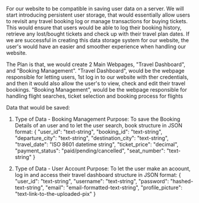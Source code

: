 For our website to be compatible in saving user data on a server. We will
start introducing persistent user storage, that would essentially allow users
to revisit any travel booking log or manage transactions for buying tickets. 
This would ensure that users would be able to log their booking history, retrieve
any lost/bought tickets and check up with their travel plan dates. If we are successful
in creating this data storage system for our website, the user's would have an easier
and smoother experience when handling our website.

The Plan is that, we would create 2 Main Webpages, "Travel Dashboard", and "Booking Management".
"Travel Dashboard", would be the webpage responsible for letting users, 1st log in to our website
with ther credentials, and then it would also allow the user's to view, check and edit their travel
bookings. "Booking Management", would be the webpage responsible for handling flight searches, ticket
selection and booking process for flights

Data that would be saved:

1. Type of Data - Booking Management
   Purpose: To save the Booking Details of an user and to let the user
   search, book 
   structure in JSON format:
   {
   "user_id": "text-string",
   "booking_id": "text-string",
   "departure_city": "text-string",
   "destination_city": "text-string",
   "travel_date": "ISO 8601 datetime string",
   "ticket_price": "decimal",
   "payment_status": "paid/pending/cancelled",
   "seat_number": "text-string"
}

2. Type of Data - User Account
   Purpose: To let the user make an acoount, log in and access their travel dashboard
   structure in JSON format:
   {
   "user_id": "text-string",
   "username": "text-string",
   "password": "hashed-text-string",
   "email": "email-formatted-text-string",
   "profile_picture": "text-link-to-the-uploaded-pix"
}





